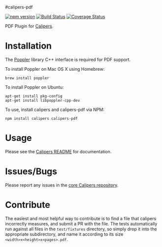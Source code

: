 #calipers-pdf

[![npm version](https://badge.fury.io/js/calipers-pdf.svg)](http://badge.fury.io/js/calipers-pdf) [![Build Status](https://travis-ci.org/calipersjs/calipers-pdf.svg?branch=master)](https://travis-ci.org/calipersjs/calipers-pdf) [![Coverage Status](https://coveralls.io/repos/calipersjs/calipers-pdf/badge.svg)](https://coveralls.io/r/calipersjs/calipers-pdf)

PDF Plugin for [Calipers](https://github.com/calipersjs/calipers).

# Installation

The [Poppler](http://poppler.freedesktop.org/) library C++ interface is required for PDF support.

To install Poppler on Mac OS X using Homebrew:

```
brew install poppler
```

To install Poppler on Ubuntu:

```
apt-get install pkg-config
apt-get install libpoppler-cpp-dev
```

To use, install calipers and calipers-pdf via NPM:

```
npm install calipers calipers-pdf
```

# Usage

Please see the [Calipers README](https://github.com/calipersjs/calipers) for documentation.

# Issues/Bugs

Please report any issues in the [core Calipers repository](https://github.com/calipersjs/calipers/issues).

# Contribute

The easiest and most helpful way to contribute is to find a file that calipers incorrectly measures, and submit a PR with the file. The tests automatically run against all files in the `test/fixtures` directory, so simply drop it into the appropriate subdirectory, and name it according to its size `<width>x<height>x<pages>.pdf`.
